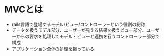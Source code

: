 # MVCとは
- rails言語で登場するモデル/ビュー/コントローラーという役割の総称
- データを扱うモデル部分、ユーザーが見える結果を扱うビュー部分、ユーザーからの要求を処理してモデル・ビューと連携を行うコントローラー部分で構成
- アプリケーション全体の処理を担っている
